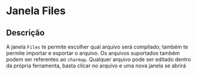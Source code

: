 # Janela Files

## Descrição
A janela `Files` te permite escolher qual arquivo será compilado; também te permite importar e exportar o arquivo. Os arquivos suportados também podem ser referentes ao `charmap`. Qualquer arquivo pode ser editado dentro da própria ferramenta, basta clicar no arquivo e uma nova janela se abrirá